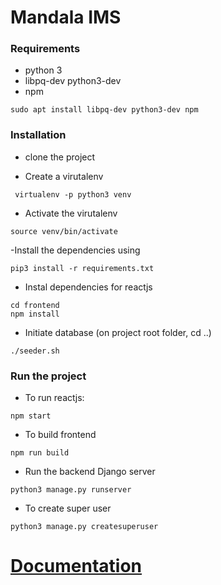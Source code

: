 # Mandala IMS

### Requirements
- python 3
- libpq-dev python3-dev
- npm
```
sudo apt install libpq-dev python3-dev npm
```

### Installation
- clone the project

- Create a virutalenv
```
 virtualenv -p python3 venv
```

- Activate the virutalenv
```
source venv/bin/activate
```

-Install the dependencies using
```
pip3 install -r requirements.txt
```

- Instal dependencies for reactjs
```
cd frontend
npm install
```
- Initiate database (on project root folder, cd ..)
```
./seeder.sh
```

### Run the project

- To run reactjs:
```
npm start
```

- To build frontend 
```
npm run build
```
- Run the backend Django server
```
python3 manage.py runserver
```

- To create super user
```
python3 manage.py createsuperuser
```

# [Documentation](docs/documentation.md)
